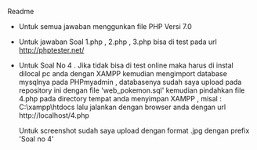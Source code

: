 Readme 
- Untuk semua jawaban menggunkan file PHP Versi 7.0 
- Untuk jawaban Soal 1.php , 2.php , 3.php bisa di test pada url http://phptester.net/ 

- Untuk Soal No 4 . 
  Jika tidak bisa di test online maka harus di instal dilocal pc anda dengan XAMPP
  kemudian mengimport database mysqlnya pada PHPmyadmin , databasenya sudah saya upload pada repository ini dengan file 'web_pokemon.sql'
  kemudian pindahkan file 4.php pada directory tempat anda menyimpan XAMPP , misal : C:\xampp\htdocs
  lalu jalankan dengan browser anda dengan url http://localhost/4.php

  Untuk screenshot sudah saya upload dengan format .jpg dengan prefix 'Soal no 4'

